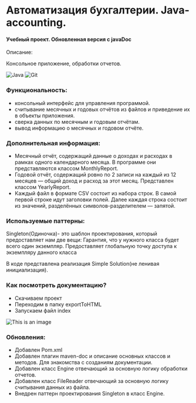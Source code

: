 # Автоматизация бухгалтерии. Java-accounting.
#### Учебный проект. Обновленная версия с javaDoc

Описание:

Консольное приложение, обработки отчетов.

![Java](https://img.shields.io/badge/-Java-green) ![Git](https://badgen.net/badge/icon/github?icon=github&label)


### Функциональность:
* консольный интерфейс для управления программой.
* считывание месячных и годовых отчётов из файлов и приведение их в объекты приложения.
* сверка данных по месячным и годовым отчётам.
* вывод информацию о месячных и годовом отчёте.

### Дополнительная информация:

* Месячный отчёт, содержащий данные о доходах и расходах в рамках одного календарного месяца. В программе они представляются классом MonthlyReport.
* Годовой отчёт, содержащий ровно по 2 записи на каждый из 12 месяцев — общий доход и расход за этот месяц. Представлен классом YearlyReport.
* Каждый файл в формате CSV состоит из набора строк. В самой первой строке идут заголовки полей. Далее каждая строка состоит из значений, разделённых символов-разделителем — запятой.

### Используемые паттерны:
Singleton(Одиночка)- это шаблон проектирования, который предоставляет нам две вещи:
Гарантия, что у нужного класса будет всего один экземпляр.
Предоставляет глобальную точку доступа к экземпляру данного класса

В коде представлена реализация Simple Solution(не ленивая инициализация).

### Как посмотреть документацию?

* Cкачиваем проект
* Переходим в папку exportToHTML 
* Запускаем файл index

![This is an image](https://github.com/devShurakov/java-Accounting/blob/main/pic.png)


### Обновления:

* Добавлен Pom.xml
* Добавлен плагин maven-doc и описание основных классов и методов. Для знакомства с созданиям документации.
* Добавлен класс Engine отвечающий за основную логику обработки отчетов.
* Добавлен класс FileReader отвечающий за основную логику cчитывания данных из файла.
* Внедрен паттерн проектирования Singleton в класс Engine.
